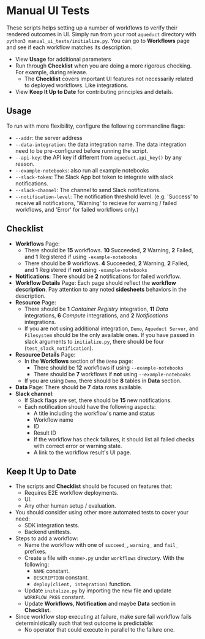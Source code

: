 # Manual UI Tests
These scripts helps setting up a number of workflows to verify their rendered outcomes in UI.
Simply run from your root `aqueduct` directory with `python3 manual_ui_tests/initialize.py`. You can go to **Workflows** page and see if each workflow matches its description.

* View **Usage** for additional parameters
* Run through **Checklist** when you are doing a more rigorous checking. For example, during release.
    * The **Checklist** covers important UI features not necessarily related to deployed workflows. Like integrations.
* View **Keep It Up to Date** for contributing principles and details.

## Usage
To run with more flexibility, configure the following commandline flags:
* `--addr`: the server address
* `--data-integration`: the data integration name. The data integration need to be pre-configured before running the script.
* `--api-key`: the API key if different from `aqueduct.api_key()` by any reason.
* `--example-notebooks`: also run all example notebooks
* `--slack-token`: The Slack App bot token to integrate with slack notifications.
* `--slack-channel`: The channel to send Slack notifications.
* `--notification-level`: The notification threshold level. (e.g. 'Success' to receive all notifications, 'Warning' to recieve for warning / failed workflows, and 'Error' for failed workflows only.)

## Checklist
* **Workflows** Page: 
    * There should be **15** workflows. **10** Succeeded, **2** Warning, **2** Failed, and **1** Registered if using `-example-notebooks`
    * There should be **9** workflows. **4** Succeeded, **2** Warning, **2** Failed, and **1** Registered if **not** using `-example-notebooks`
* **Notifications**: There should be **2** notifications for failed workflow.
* **Workflow Details** Page: Each page should reflect the **workflow description**. Pay attention to any noted **sidesheets** behaviors in the description.
* **Resource** Page:
    * There should be **1** *Container Registry* integration, **11** *Data* integrations, **6** *Compute* integrations, and **2** *Notifications* integrations.
    * If you are not using additional integration, `Demo`, `Aqueduct Server`, and `Filesystem` should be the only available ones. If you have passed in slack arguments to `initialize.py`, there should be four (`test_slack_notification`).
* **Resource Details** Page:
    * In the **Workflows** section of the `Demo` page:
        * There should be **12** workflows if using `--example-notebooks`
        * There should be **7** workflows if **not** using `--example-notebooks`
    * If you are using `Demo`, there should be **8** tables in **Data** section.
* **Data** Page: There should be **7** data rows available.
* **Slack channel**:
    * If Slack flags are set, there should be **15** new notifications.
    * Each notification should have the following aspects:
        * A title including the workflow's name and status
        * Workflow name
        * ID
        * Result ID
        * If the workflow has check failures, it should list all failed checks with correct error or warning state.
        * A link to the workflow result's UI page.

## Keep It Up to Date
* The scripts and **Checklist** should be focused on features that:
    * Requires E2E workflow deployments.
    * UI.
    * Any other human setup / evaluation.
* You should consider using other more automated tests to cover your need:
    * SDK integration tests.
    * Backend unittests.
* Steps to add a workflow:
    * Name the workflow with one of `succeed_`, `warning_` and `fail_` prefixes.
    * Create a file with `<name>.py` under `workflows` directory. With the following:
        * `NAME` constant.
        * `DESCRIPTION` constant.
        * `deploy(client, integration)` function.
    * Update `initalize.py` by importing the new file and update `WORKFLOW_PKGS` constant.
    * Update **Workflows**, **Notification** and maybe **Data** section in **Checklist**.
* Since workflow stop executing at failure, make sure fail workflow fails deterministically such that test outcome is predictable:
    * No operator that could execute in parallel to the failure one.
